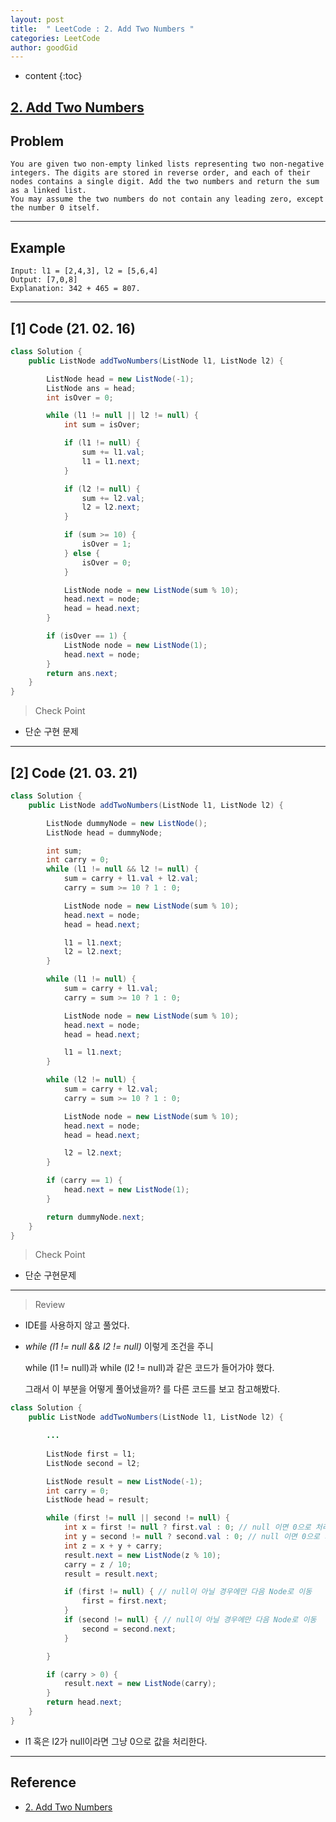 ```yaml
---
layout: post
title:  " LeetCode : 2. Add Two Numbers "
categories: LeetCode
author: goodGid
---
```

* content
{:toc}

## [2. Add Two Numbers](https://leetcode.com/problems/add-two-numbers/)

## Problem

```
You are given two non-empty linked lists representing two non-negative integers. The digits are stored in reverse order, and each of their nodes contains a single digit. Add the two numbers and return the sum as a linked list.
You may assume the two numbers do not contain any leading zero, except the number 0 itself.
```





---

## Example

```
Input: l1 = [2,4,3], l2 = [5,6,4]
Output: [7,0,8]
Explanation: 342 + 465 = 807.
```

---

## [1] Code (21. 02. 16)

``` java
class Solution {
    public ListNode addTwoNumbers(ListNode l1, ListNode l2) {

        ListNode head = new ListNode(-1);
        ListNode ans = head;
        int isOver = 0;

        while (l1 != null || l2 != null) {
            int sum = isOver;

            if (l1 != null) {
                sum += l1.val;
                l1 = l1.next;
            }

            if (l2 != null) {
                sum += l2.val;
                l2 = l2.next;
            }

            if (sum >= 10) {
                isOver = 1;
            } else {
                isOver = 0;
            }

            ListNode node = new ListNode(sum % 10);
            head.next = node;
            head = head.next;
        }

        if (isOver == 1) {
            ListNode node = new ListNode(1);
            head.next = node;
        }
        return ans.next;
    }
}
```

> Check Point

* 단순 구현 문제

---

## [2] Code (21. 03. 21)

``` java
class Solution {
    public ListNode addTwoNumbers(ListNode l1, ListNode l2) {

        ListNode dummyNode = new ListNode();
        ListNode head = dummyNode;

        int sum;
        int carry = 0;
        while (l1 != null && l2 != null) {
            sum = carry + l1.val + l2.val;
            carry = sum >= 10 ? 1 : 0;

            ListNode node = new ListNode(sum % 10);
            head.next = node;
            head = head.next;

            l1 = l1.next;
            l2 = l2.next;
        }

        while (l1 != null) {
            sum = carry + l1.val;
            carry = sum >= 10 ? 1 : 0;

            ListNode node = new ListNode(sum % 10);
            head.next = node;
            head = head.next;

            l1 = l1.next;
        }

        while (l2 != null) {
            sum = carry + l2.val;
            carry = sum >= 10 ? 1 : 0;

            ListNode node = new ListNode(sum % 10);
            head.next = node;
            head = head.next;

            l2 = l2.next;
        }

        if (carry == 1) {
            head.next = new ListNode(1);
        }

        return dummyNode.next;
    }
}
```

> Check Point

* 단순 구현문제

---

> Review

* IDE를 사용하지 않고 풀었다.

* *while (l1 != null && l2 != null)* 이렇게 조건을 주니

  while (l1 != null)과 while (l2 != null)과 같은 코드가 들어가야 했다.

  그래서 이 부분을 어떻게 풀어냈을까? 를 다른 코드를 보고 참고해봤다.

``` java
class Solution {
    public ListNode addTwoNumbers(ListNode l1, ListNode l2) {

        ...
        
        ListNode first = l1;
        ListNode second = l2;

        ListNode result = new ListNode(-1);
        int carry = 0;
        ListNode head = result;

        while (first != null || second != null) {
            int x = first != null ? first.val : 0; // null 이면 0으로 처리
            int y = second != null ? second.val : 0; // null 이면 0으로 처리
            int z = x + y + carry;
            result.next = new ListNode(z % 10);
            carry = z / 10;
            result = result.next;

            if (first != null) { // null이 아닐 경우에만 다음 Node로 이동
                first = first.next;
            }
            if (second != null) { // null이 아닐 경우에만 다음 Node로 이동
                second = second.next;
            }

        }

        if (carry > 0) {
            result.next = new ListNode(carry);
        }
        return head.next;
    }
}
```

* l1 혹은 l2가 null이라면 그냥 0으로 값을 처리한다.


---

## Reference

* [2. Add Two Numbers](https://leetcode.com/problems/add-two-numbers/)